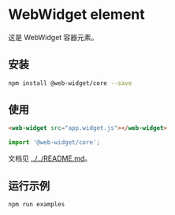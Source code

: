 # WebWidget element

这是 WebWidget 容器元素。

## 安装

```bash
npm install @web-widget/core --save
```

## 使用

```html
<web-widget src="app.widget.js"></web-widget>
```

```js
import '@web-widget/core';
```

文档见 [../../README.md](../../README.md)。

## 运行示例

```bash
npm run examples
```